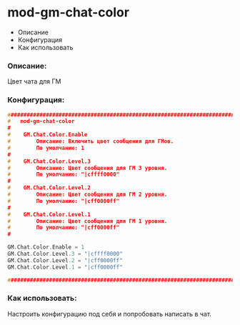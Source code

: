 # mod-gm-chat-color
- Описание
- Конфигурация
- Как использовать

### Описание:
Цвет чата для ГМ

### Конфигурация:
```cpp
###################################################################################################
#	mod-gm-chat-color
#
#    GM.Chat.Color.Enable
#        Описание: Включить цвет сообщения для ГМов.
#        По умолчанию: 1
#
#    GM.Chat.Color.Level.3
#        Описание: Цвет сообщения для ГМ 3 уровня.
#        По умолчанию: "|cffff0000"
#
#    GM.Chat.Color.Level.2
#        Описание: Цвет сообщения для ГМ 2 уровня.
#        По умолчанию: "|cff0000ff"
#
#    GM.Chat.Color.Level.1
#        Описание: Цвет сообщения для ГМ 1 уровня.
#        По умолчанию: "|cff0000ff"
#

GM.Chat.Color.Enable = 1
GM.Chat.Color.Level.3 = "|cffff0000"
GM.Chat.Color.Level.2 = "|cff0000ff"
GM.Chat.Color.Level.1 = "|cff0000ff"

###################################################################################################
```

### Как использовать:
Настроить конфигурацию под себя и попробовать написать в чат.
